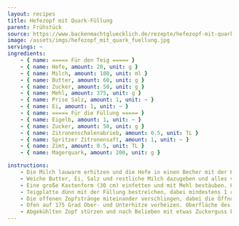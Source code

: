 ```yaml
---
layout: recipes
title: Hefezopf mit Quark-Füllung
parent: Frühstück
source: https://www.backenmachtgluecklich.de/rezepte/hefezopf-mit-quark-fuellung.html
image: /assets/imgs/hefezopf_mit_quark_fuellung.jpg
servings: ~
ingredients:
    - { name: ===== Für den Teig ===== }
    - { name: Hefe, amount: 20, unit: g }
    - { name: Milch, amount: 180, unit: ml }
    - { name: Butter, amount: 60, unit: g }
    - { name: Zucker, amount: 50, unit: g }
    - { name: Mehl, amount: 375, unit: g }
    - { name: Prise Salz, amount: 1, unit: ~ }
    - { name: Ei, amount: 1, unit: ~ }
    - { name: ===== Für die Füllung ===== }
    - { name: Eigelb, amount: 1, unit: ~ }
    - { name: Zucker, amount: 50, unit: g }
    - { name: Zitronenschalenabrieb, amount: 0.5, unit: TL }
    - { name: Spritzer Zitronensaft, amount: 1, unit: ~ }
    - { name: Zimt, amount: 0.5, unit: TL }
    - { name: Magerquark, amount: 200, unit: g }

instructions:
    - Die Milch lauwarm erhitzen und die Hefe in einen Becher mit der Hälfte der Milch bröckeln. Einen Teelöffel Zucker hinzugeben und rühren, bis sich Zucker und Hefe aufgelöst haben. Mehl und restlichen Zucker in eine Schüssel geben und in der Mitte eine Mulde eindrücken. Hefe-Milch-Mischung hineingeben; mit etwas Mehl vom Rand verrühren. Schüssel bedecken und an einem warmen Ort 10 Minuten stehen lassen.
    - Weiche Butter, Ei, Salz und restliche Milch dazugeben und alles vermischen. Teig so lange kneten, bis er glatt ist. An einem warmen Ort abgedeckt nochmal 1-2 Stunden gehen lassen.
    - Eine große Kastenform (30 cm) einfetten und mit Mehl bestäuben. Hefeteig auf einer leicht bemehlten Arbeitsfläche zu einem großem Rechteck ausrollen. Eigelb mit Zucker verquirlen. Trockenen bzw. abgetropften Quark, Zitrone und Zimt unterrühren. Sollte die Masse sehr flüsig sein, ggfl. 1 TL Puddingpulver dazugeben.
    - Teigplatte dünn mit der Füllung bestreichen, dabei mindestens 1 cm Rand lassen. Von der langen Seite her straff aufrollen. Rolle längs einschneiden, sodass zwei seitlich offene Rollen entstehen.
    - Die offenen Zopfstränge miteinander verschlingen, dabei die Öffnungen der Stränge leicht nach oben drehen. Vorsichtig in die Kastenform legen. Nochmal an einem warmen Ort 20-30 Minuten gehen lassen.
    - Ofen auf 175 Grad Ober- und Unterhitze vorheizen. Oberfläche des Zopfs mit etwas Milch oder Sahne bepinseln. Zopf 30-35 Minuten backen.
    - Abgekühlten Zopf stürzen und nach Belieben mit etwas Zuckerguss bestreichen. Dafür gesiebten Puderzucker mit wenig Milch glattrühren und Zopf bestreichen.
---
```

